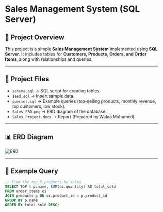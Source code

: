 # Sales Management System (SQL Server)

## 📌 Project Overview
This project is a simple **Sales Management System** implemented using **SQL Server**.
It includes tables for **Customers, Products, Orders, and Order Items**, along with relationships and queries.

---

## 📂 Project Files
- `schema.sql` → SQL script for creating tables.  
- `seed.sql` → Insert sample data.  
- `queries.sql` → Example queries (top-selling products, monthly revenue, top customers, low stock).  
- `Sales_ERD.png` → ERD diagram of the database.  
- `Sales_Project.docx` → Report (Prepared by Walaa Mohamed).  

---

## 📊 ERD Diagram
![ERD](Sales_ERD.png)

---

## 🚀 Example Query
```sql
-- Find the top 5 products by sales
SELECT TOP 5 p.name, SUM(oi.quantity) AS total_sold
FROM order_items oi
JOIN products p ON oi.product_id = p.product_id
GROUP BY p.name
ORDER BY total_sold DESC;
